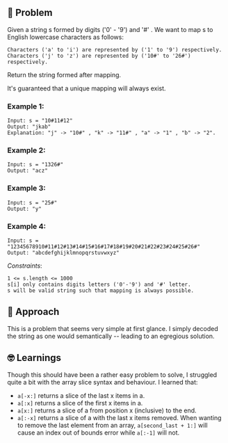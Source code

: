 ## 🧐 Problem
Given a string s formed by digits ('0' - '9') and '#' . We want to map s to English lowercase characters as follows:
```
Characters ('a' to 'i') are represented by ('1' to '9') respectively.
Characters ('j' to 'z') are represented by ('10#' to '26#') respectively. 
```
Return the string formed after mapping.

It's guaranteed that a unique mapping will always exist.

### Example 1:
```
Input: s = "10#11#12"
Output: "jkab"
Explanation: "j" -> "10#" , "k" -> "11#" , "a" -> "1" , "b" -> "2".
```

### Example 2:
```
Input: s = "1326#"
Output: "acz"
```

### Example 3:
```
Input: s = "25#"
Output: "y"
```

### Example 4:
```
Input: s = "12345678910#11#12#13#14#15#16#17#18#19#20#21#22#23#24#25#26#"
Output: "abcdefghijklmnopqrstuvwxyz"
```

*Constraints*:
```
1 <= s.length <= 1000
s[i] only contains digits letters ('0'-'9') and '#' letter.
s will be valid string such that mapping is always possible.
```

## 💬 Approach
This is a problem that seems very simple at first glance. I simply decoded the string as one would semantically -- leading to an egregious solution. 

## 🤓 Learnings 
Though this should have been a rather easy problem to solve, I struggled quite a bit with the array slice syntax and behaviour. I learned that:
- `a[-x:]` returns a slice of the last x items in a. 
- `a[:x]` returns a slice of the first x items in a.
- `a[x:]` returns a slice of a from position x (inclusive) to the end.
- `a[:-x]` returns a slice of a with the last x items removed.
When wanting to remove the last element from an array, `a[second_last + 1:]` will cause an index out of bounds error while `a[:-1]` will not. 